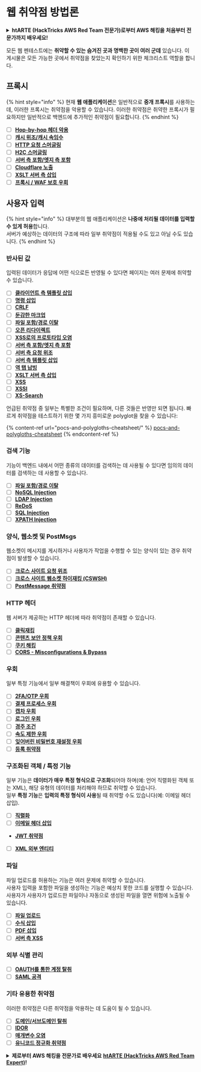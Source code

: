 # 웹 취약점 방법론

<details>

<summary><strong>htARTE (HackTricks AWS Red Team 전문가)로부터 AWS 해킹을 처음부터 전문가까지 배우세요</strong></a><strong>!</strong></summary>

HackTricks를 지원하는 다른 방법:

* **회사가 HackTricks에 광고되길 원하거나 PDF로 HackTricks를 다운로드하고 싶다면** [**구독 요금제**](https://github.com/sponsors/carlospolop)를 확인하세요!
* [**공식 PEASS & HackTricks 굿즈**](https://peass.creator-spring.com)를 구매하세요
* [**The PEASS Family**](https://opensea.io/collection/the-peass-family)를 발견하세요, 당사의 독점 [**NFTs**](https://opensea.io/collection/the-peass-family) 컬렉션
* **💬 [Discord 그룹](https://discord.gg/hRep4RUj7f)** 또는 [텔레그램 그룹](https://t.me/peass)에 **가입**하거나 **트위터** 🐦 [**@carlospolopm**](https://twitter.com/hacktricks\_live)**를 팔로우**하세요.
* **해킹 요령을 공유하려면** [**HackTricks**](https://github.com/carlospolop/hacktricks) 및 [**HackTricks Cloud**](https://github.com/carlospolop/hacktricks-cloud) github 저장소에 PR을 제출하세요.

</details>

모든 웹 펜테스트에는 **취약할 수 있는 숨겨진 곳과 명백한 곳이 여러 군데** 있습니다. 이 게시물은 모든 가능한 곳에서 취약점을 찾았는지 확인하기 위한 체크리스트 역할을 합니다.

## 프록시

{% hint style="info" %}
현재 **웹 애플리케이션**은 일반적으로 **중개 프록시**를 사용하는데, 이러한 프록시는 취약점을 악용할 수 있습니다. 이러한 취약점은 취약한 프록시가 필요하지만 일반적으로 백엔드에 추가적인 취약점이 필요합니다.
{% endhint %}

* [ ] [**Hop-by-hop 헤더 악용**](abusing-hop-by-hop-headers.md)
* [ ] [**캐시 위조/캐시 속임수**](cache-deception/)
* [ ] [**HTTP 요청 스머글링**](http-request-smuggling/)
* [ ] [**H2C 스머글링**](h2c-smuggling.md)
* [ ] [**서버 측 포함/엣지 측 포함**](server-side-inclusion-edge-side-inclusion-injection.md)
* [ ] [**Cloudflare 노출**](../network-services-pentesting/pentesting-web/uncovering-cloudflare.md)
* [ ] [**XSLT 서버 측 삽입**](xslt-server-side-injection-extensible-stylesheet-language-transformations.md)
* [ ] [**프록시 / WAF 보호 우회**](proxy-waf-protections-bypass.md)

## 사용자 입력

{% hint style="info" %}
대부분의 웹 애플리케이션은 **나중에 처리될 데이터를 입력할 수 있게 허용**합니다.\
서버가 예상하는 데이터의 구조에 따라 일부 취약점이 적용될 수도 있고 아닐 수도 있습니다.
{% endhint %}

### 반사된 값

입력된 데이터가 응답에 어떤 식으로든 반영될 수 있다면 페이지는 여러 문제에 취약할 수 있습니다.

* [ ] [**클라이언트 측 템플릿 삽입**](client-side-template-injection-csti.md)
* [ ] [**명령 삽입**](command-injection.md)
* [ ] [**CRLF**](crlf-0d-0a.md)
* [ ] [**둔감한 마크업**](dangling-markup-html-scriptless-injection/)
* [ ] [**파일 포함/경로 이탈**](file-inclusion/)
* [ ] [**오픈 리다이렉트**](open-redirect.md)
* [ ] [**XSS로의 프로토타입 오염**](deserialization/nodejs-proto-prototype-pollution/#client-side-prototype-pollution-to-xss)
* [ ] [**서버 측 포함/엣지 측 포함**](server-side-inclusion-edge-side-inclusion-injection.md)
* [ ] [**서버 측 요청 위조**](ssrf-server-side-request-forgery/)
* [ ] [**서버 측 템플릿 삽입**](ssti-server-side-template-injection/)
* [ ] [**역 탭 납빙**](reverse-tab-nabbing.md)
* [ ] [**XSLT 서버 측 삽입**](xslt-server-side-injection-extensible-stylesheet-language-transformations.md)
* [ ] [**XSS**](xss-cross-site-scripting/)
* [ ] [**XSSI**](xssi-cross-site-script-inclusion.md)
* [ ] [**XS-Search**](xs-search/)

언급된 취약점 중 일부는 특별한 조건이 필요하며, 다른 것들은 반영만 되면 됩니다. 빠르게 취약점을 테스트하기 위한 몇 가지 흥미로운 polyglot을 찾을 수 있습니다:

{% content-ref url="pocs-and-polygloths-cheatsheet/" %}
[pocs-and-polygloths-cheatsheet](pocs-and-polygloths-cheatsheet/)
{% endcontent-ref %}

### 검색 기능

기능이 백엔드 내에서 어떤 종류의 데이터를 검색하는 데 사용될 수 있다면 임의의 데이터를 검색하는 데 사용할 수 있습니다.

* [ ] [**파일 포함/경로 이탈**](file-inclusion/)
* [ ] [**NoSQL Injection**](nosql-injection.md)
* [ ] [**LDAP Injection**](ldap-injection.md)
* [ ] [**ReDoS**](regular-expression-denial-of-service-redos.md)
* [ ] [**SQL Injection**](sql-injection/)
* [ ] [**XPATH Injection**](xpath-injection.md)

### 양식, 웹소켓 및 PostMsgs

웹소켓이 메시지를 게시하거나 사용자가 작업을 수행할 수 있는 양식이 있는 경우 취약점이 발생할 수 있습니다.

* [ ] [**크로스 사이트 요청 위조**](csrf-cross-site-request-forgery.md)
* [ ] [**크로스 사이트 웹소켓 하이재킹 (CSWSH)**](websocket-attacks.md)
* [ ] [**PostMessage 취약점**](postmessage-vulnerabilities/)

### HTTP 헤더

웹 서버가 제공하는 HTTP 헤더에 따라 취약점이 존재할 수 있습니다.

* [ ] [**클릭재킹**](clickjacking.md)
* [ ] [**콘텐츠 보안 정책 우회**](content-security-policy-csp-bypass/)
* [ ] [**쿠키 해킹**](hacking-with-cookies/)
* [ ] [**CORS - Misconfigurations & Bypass**](cors-bypass.md)

### 우회

일부 특정 기능에서 일부 해결책이 우회에 유용할 수 있습니다.

* [ ] [**2FA/OTP 우회**](2fa-bypass.md)
* [ ] [**결제 프로세스 우회**](bypass-payment-process.md)
* [ ] [**캡차 우회**](captcha-bypass.md)
* [ ] [**로그인 우회**](login-bypass/)
* [ ] [**경주 조건**](race-condition.md)
* [ ] [**속도 제한 우회**](rate-limit-bypass.md)
* [ ] [**잊어버린 비밀번호 재설정 우회**](reset-password.md)
* [ ] [**등록 취약점**](registration-vulnerabilities.md)

### 구조화된 객체 / 특정 기능

일부 기능은 **데이터가 매우 특정 형식으로 구조화**되어야 하며(예: 언어 직렬화된 객체 또는 XML), 해당 유형의 데이터를 처리해야 하므로 취약할 수 있습니다.\
일부 **특정 기능**은 **입력의 특정 형식이 사용**될 때 취약할 수도 있습니다(예: 이메일 헤더 삽입).

* [ ] [**직렬화**](deserialization/)
* [ ] [**이메일 헤더 삽입**](email-injections.md)
* [**JWT 취약점**](hacking-jwt-json-web-tokens.md)
* [ ] [**XML 외부 엔티티**](xxe-xee-xml-external-entity.md)
### 파일

파일 업로드를 허용하는 기능은 여러 문제에 취약할 수 있습니다.\
사용자 입력을 포함한 파일을 생성하는 기능은 예상치 못한 코드를 실행할 수 있습니다.\
사용자가 사용자가 업로드한 파일이나 자동으로 생성된 파일을 열면 위험에 노출될 수 있습니다.

* [ ] [**파일 업로드**](file-upload/)
* [ ] [**수식 삽입**](formula-csv-doc-latex-ghostscript-injection.md)
* [ ] [**PDF 삽입**](xss-cross-site-scripting/pdf-injection.md)
* [ ] [**서버 측 XSS**](xss-cross-site-scripting/server-side-xss-dynamic-pdf.md)

### **외부 식별 관리**

* [ ] [**OAUTH를 통한 계정 탈취**](oauth-to-account-takeover.md)
* [ ] [**SAML 공격**](saml-attacks/)

### **기타 유용한 취약점**

이러한 취약점은 다른 취약점을 악용하는 데 도움이 될 수 있습니다.

* [ ] [**도메인/서브도메인 탈취**](domain-subdomain-takeover.md)
* [ ] [**IDOR**](idor.md)
* [ ] [**매개변수 오염**](parameter-pollution.md)
* [ ] [**유니코드 정규화 취약점**](unicode-injection/)

<details>

<summary><strong>제로부터 AWS 해킹을 전문가로 배우세요</strong> <a href="https://training.hacktricks.xyz/courses/arte"><strong>htARTE (HackTricks AWS Red Team Expert)</strong></a><strong>!</strong></summary>

HackTricks를 지원하는 다른 방법:

* **회사를 HackTricks에서 광고하거나 PDF로 다운로드하려면** [**구독 요금제**](https://github.com/sponsors/carlospolop)를 확인하세요!
* [**공식 PEASS & HackTricks 스왜그**](https://peass.creator-spring.com)를 구매하세요
* [**The PEASS Family**](https://opensea.io/collection/the-peass-family)를 발견하세요, 당사의 독점 [**NFTs**](https://opensea.io/collection/the-peass-family) 컬렉션
* **💬 [**디스코드 그룹**](https://discord.gg/hRep4RUj7f)에 가입하거나 [**텔레그램 그룹**](https://t.me/peass)에 가입하거나** 트위터** 🐦 [**@carlospolopm**](https://twitter.com/hacktricks\_live)**를 팔로우하세요.**
* **HackTricks 및 HackTricks Cloud** 깃허브 저장소에 PR을 제출하여 **해킹 트릭을 공유하세요.**

</details>
